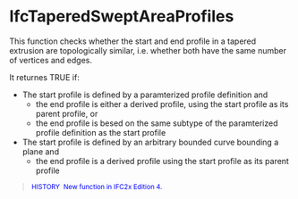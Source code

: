 # IfcTaperedSweptAreaProfiles

This function checks whether the start and end profile in a tapered extrusion are topologically similar, i.e. whether both have the same number of vertices and edges.

It returnes TRUE if:

* The start profile is defined by a paramterized profile definition and 
    * the end profile is either a derived profile, using the start profile as its parent profile, or
    * the end profile is besed on the same subtype of the paramterized profile definition as the start profile 
* The start profile is defined by an arbitrary bounded curve bounding a plane and 
    * the end profile is a derived profile using the start profile as its parent profile 

> <small><font color="#0000FF">HISTORY  New function in
IFC2x Edition 4.</font></small>
